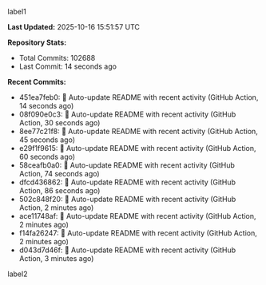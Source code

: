 
label1 
<!-- ACTIVITY_START -->
**Last Updated:** 2025-10-16 15:51:57 UTC

**Repository Stats:**
- Total Commits: 102688
- Last Commit: 14 seconds ago

**Recent Commits:**
- 451ea7feb0: 🤖 Auto-update README with recent activity (GitHub Action, 14 seconds ago)
- 08f090e0c3: 🤖 Auto-update README with recent activity (GitHub Action, 30 seconds ago)
- 8ee77c21f8: 🤖 Auto-update README with recent activity (GitHub Action, 45 seconds ago)
- e29f1f9615: 🤖 Auto-update README with recent activity (GitHub Action, 60 seconds ago)
- 58ceafb0a0: 🤖 Auto-update README with recent activity (GitHub Action, 74 seconds ago)
- dfcd436862: 🤖 Auto-update README with recent activity (GitHub Action, 86 seconds ago)
- 502c848f20: 🤖 Auto-update README with recent activity (GitHub Action, 2 minutes ago)
- ace11748af: 🤖 Auto-update README with recent activity (GitHub Action, 2 minutes ago)
- f14fa26247: 🤖 Auto-update README with recent activity (GitHub Action, 2 minutes ago)
- d043d7d46f: 🤖 Auto-update README with recent activity (GitHub Action, 3 minutes ago)
<!-- ACTIVITY_END -->

label2
